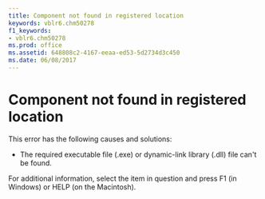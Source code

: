 ```yaml
---
title: Component not found in registered location
keywords: vblr6.chm50278
f1_keywords:
- vblr6.chm50278
ms.prod: office
ms.assetid: 648808c2-4167-eeaa-ed53-5d2734d3c450
ms.date: 06/08/2017
---
```



# Component not found in registered location

This error has the following causes and solutions:



- The required executable file (.exe) or dynamic-link library (.dll) file can't be found.
    

For additional information, select the item in question and press F1 (in Windows) or HELP (on the Macintosh).


